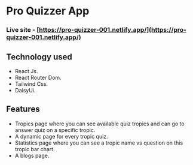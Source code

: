 # Pro Quizzer App

### Live site - [https://pro-quizzer-001.netlify.app/](https://pro-quizzer-001.netlify.app/)

## Technology used
* React Js.
* React Router Dom.
* Tailwind Css.
* DaisyUi.

## Features
- Tropics page where you can see available quiz tropics and can go to answer quiz on a specific tropic.
- A dynamic page for every tropic quiz.
- Statistics page where you can see a tropic name vs question on this tropic bar chart.
- A blogs page.

